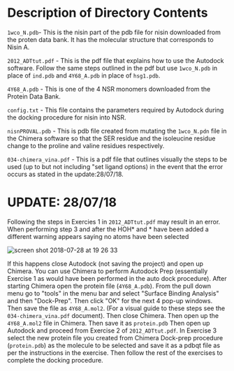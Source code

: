 Description of Directory Contents
=================================

```1wco_N.pdb```- This is the nisin part of the pdb file for nisin downloaded from the proten data bank. It has the molecular structure that corresponds to Nisin A.

```2012_ADTtut.pdf``` - This is the pdf file that explains how to use the Autodock software. Follow the same steps outlined in the pdf but use ```1wco_N.pdb``` in place of ```ind.pdb``` and ```4Y68_A.pdb``` in place of ```hsg1.pdb```.

```4Y68_A.pdb``` - This is one of the 4 NSR monomers downloaded from the Protein Data Bank.

```config.txt``` - This file contains the parameters required by Autodock during the docking procedure for nisin into NSR.

```nisnPROVAL.pdb``` - This is pdb file created from mutating the ```1wco_N.pdn``` file in the Chimera software so that the SER residue and the isoleucine residue change to the proline and valine residues respectively.  

```034-chimera_vina.pdf``` - This is a pdf file that outlines visually the steps to be used (up to but not including "set ligand options) in the event that the error occurs as stated in the update:28/07/18.


UPDATE: 28/07/18
================

Following the steps in Exercies 1 in ```2012_ADTtut.pdf``` may result in an error. When performing step 3 and after the HOH* and * have been added a different warning appears saying no atoms have been selected

![screen shot 2018-07-28 at 19 26 33](https://user-images.githubusercontent.com/13021392/43359623-2dc49252-929d-11e8-8a3c-8ff111e5d650.png)

If this happens close Autodock (not saving the project) and open up Chimera. You can use Chimera to perform Autodock Prep (essentially Exercise 1 as would have been performed in the auto dock procedure). After starting Chimera open the protein file (```4Y68_A.pdb```). From the pull down menu go to "tools" in the menu bar and select "Surface Binding Analysis" and then "Dock-Prep". Then click "OK" for the next 4 pop-up windows. Then save the file as ```4Y68_A.mol2```. (For a visual guide to these steps see the ```034-chimera_vina.pdf``` document). Then close Chimera. Then open up the ```4Y68_A.mol2``` file in Chimera. Then save it as ```protein.pdb``` Then open up Autodock and proceed from Exercise 2 of ```2012_ADTtut.pdf```. In Exercise 3 select the new protein file you created from Chimera Dock-prep procedure (```protein.pdb```) as the molecule to be selected and save it as a pdbqt file as per the instructions in the exercise. Then follow the rest of the exercises to complete the docking procedure.
